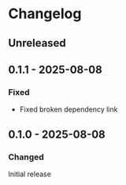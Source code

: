 # Changelog

## Unreleased

## 0.1.1 - 2025-08-08

### Fixed

- Fixed broken dependency link

## 0.1.0 - 2025-08-08

### Changed

Initial release
